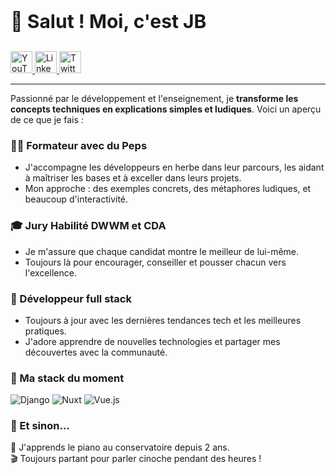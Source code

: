 <p style="font-size:30px;font-weight:700;">👋 Salut ! Moi, c'est JB</p>
<div align="left">
  <a href="https://www.youtube.com/@levillageducode">
    <img src="https://img.shields.io/static/v1?message=Youtube&logo=youtube&label=&color=FF0000&logoColor=white&labelColor=&style=for-the-badge" height="35" alt="YouTube" />
  </a>
  <a href="https://www.linkedin.com/in/jblavisse/">
    <img src="https://img.shields.io/static/v1?message=LinkedIn&logo=linkedin&label=&color=0077B5&logoColor=white&labelColor=&style=for-the-badge" height="35" alt="LinkedIn" />
  </a>
  <a href="https://x.com/jblavisse">
    <img src="https://img.shields.io/static/v1?message=Twitter&logo=x&label=&color=181919&logoColor=white&labelColor=&style=for-the-badge" height="35" alt="Twitter" />
  </a>
</div>

---

Passionné par le développement et l'enseignement, je **transforme les concepts techniques en explications simples et ludiques**. 
Voici un aperçu de ce que je fais :

### 🧑‍🏫 Formateur avec du Peps
- J'accompagne les développeurs en herbe dans leur parcours, les aidant à maîtriser les bases et à exceller dans leurs projets.
- Mon approche : des exemples concrets, des métaphores ludiques, et beaucoup d'interactivité.

### 🎓 Jury Habilité DWWM et CDA
- Je m'assure que chaque candidat montre le meilleur de lui-même.
- Toujours là pour encourager, conseiller et pousser chacun vers l'excellence.

### 🌱 Développeur full stack
- Toujours à jour avec les dernières tendances tech et les meilleures pratiques.
- J'adore apprendre de nouvelles technologies et partager mes découvertes avec la communauté.

### 🔧 Ma stack du moment
![Django](https://img.shields.io/badge/Django-092E20?style=for-the-badge&logo=django&logoColor=white) 
![Nuxt](https://img.shields.io/badge/Nuxt-00C58E?style=for-the-badge&logo=nuxt.js&logoColor=white) 
![Vue.js](https://img.shields.io/badge/Vue.js-4FC08D?style=for-the-badge&logo=vue.js&logoColor=white) 

### 🌟 Et sinon...
🎹 J'apprends le piano au conservatoire depuis 2 ans.  
🎬 Toujours partant pour parler cinoche pendant des heures !

